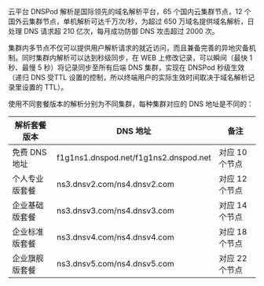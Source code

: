 云平台 DNSPod 解析是国际领先的域名解析平台，65 个国内云集群节点，12 个国外云集群节点，单机解析可达千万次/秒，为超过 650 万域名提供域名解析，日处理 DNS 请求超 210 亿次，每月成功防御 DNS 攻击超过 2000 次。

集群内多节点不仅可以提供用户解析请求的就近访问，而且兼备完善的异地灾备机制。同时集群内解析可以达到秒级同步，在 WEB 上修改记录，可以瞬间（最快 1 秒、最慢 5 秒）将记录同步至所有后端 DNS 集群，实现在 DNSPod 秒级生效（递归 DNS 受TTL 设置的控制，所以终端用户的实际生效时间取决于域名解析记录里设置的 TTL）。

使用不同套餐版本的解析分别为不同集群，每种集群对应的 DNS 地址是不同的：

|解析套餐版本 | DNS 地址 | 备注 |
|---|---|---|
| 免费 DNS 地址 | f1g1ns1.dnspod.net/f1g1ns2.dnspod.net | 对应 10 个节点|
| 个人专业版套餐| ns3.dnsv2.com/ns4.dnsv2.com | 对应 12 个节点 |
| 企业基础版套餐| ns3.dnsv3.com/ns4.dnsv3.com | 对应 14 个节点 |
| 企业标准版套餐| ns3.dnsv4.com/ns4.dnsv4.com | 对应 18 个节点 |
| 企业旗舰版套餐| ns3.dnsv5.com/ns4.dnsv5.com |对应 22 个节点 |
